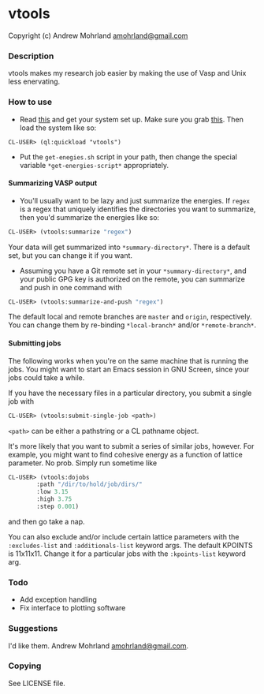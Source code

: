 # vtools
Copyright (c) Andrew Mohrland <amohrland@gmail.com>
### Description
vtools makes my research job easier by making the use of Vasp and Unix less enervating.

### How to use
- Read [this](http://xach.livejournal.com/278047.html?thread=674335) and get your system set up. Make sure you grab [this](https://github.com/quicklisp/quicklisp-slime-helper). Then load the system like so:
``` 
CL-USER> (ql:quickload "vtools")
```
- Put the `get-enegies.sh` script in your path, then change the special variable `*get-energies-script*` appropriately.

#### Summarizing VASP output
- You'll usually want to be lazy and just summarize the energies. If `regex` is a regex that uniquely identifies the directories you want to summarize, then you'd summarize the energies like so:
``` cl
CL-USER> (vtools:summarize "regex")
```
Your data will get summarized into `*summary-directory*`. There is a default set, but you can change it if you want.

- Assuming you have a Git remote set in your `*summary-directory*`, and your public GPG key is authorized on the remote, you can summarize and push in one command with
``` cl
CL-USER> (vtools:summarize-and-push "regex")
```
The default local and remote branches are `master` and `origin`, respectively. You can change them by re-binding `*local-branch*` and/or `*remote-branch*`.

#### Submitting jobs
The following works when you're on the same machine that is running the jobs. You might want to start an Emacs session in GNU Screen, since your jobs could take a while.

If you have the necessary files in a particular directory, you submit a single job with
``` cl
CL-USER> (vtools:submit-single-job <path>)
```
`<path>` can be either a pathstring or a CL pathname object.

It's more likely that you want to submit a series of similar jobs, however. For example, you might want to find cohesive energy as a function of lattice parameter. No prob. Simply run sometime like
``` cl
CL-USER> (vtools:dojobs
		:path "/dir/to/hold/job/dirs/"
		:low 3.15
		:high 3.75
		:step 0.001)
```
and then go take a nap.

You can also exclude and/or include certain lattice parameters with the `:excludes-list` and `:additionals-list` keyword args. The default KPOINTS is 11x11x11. Change it for a particular jobs with the `:kpoints-list` keyword arg.
   
### Todo
- Add exception handling
- Fix interface to plotting software
### Suggestions
I'd like them. Andrew Mohrland <amohrland@gmail.com>.

### Copying
See LICENSE file.



